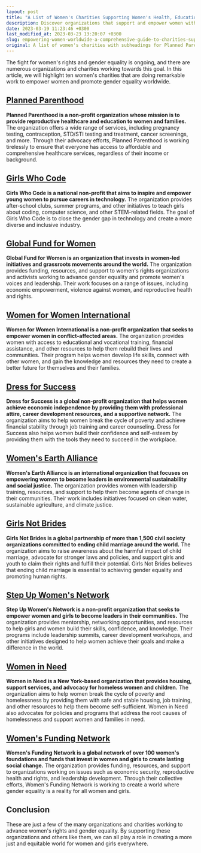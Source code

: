 ```yaml
---
layout: post
title: "A List of Women's Charities Supporting Women's Health, Education, Employment, and Equality"
description: Discover organizations that support and empower women with this comprehensive list of women's charities. From health and education to economic and social issues, these charities aim to create a better future for women all around the world. Explore subheadings for popular organizations like Planned Parenthood, Girls Who Code, and Global Fund for Women, as well as lesser-known charities such as Women in Need and Women's Funding Network. Whether you're looking to make a donation or get involved, this list has something for everyone who believes in the power of women's voices.
date: 2023-03-19 11:23:46 +0300
last_modified_at: 2023-03-23 13:20:07 +0300
slug: empowering-women-worldwide-a-comprehensive-guide-to-charities-supporting-women-s-health-education-employment-and-equality
original: A list of women's charities with subheadings for Planned Parenthood, Girls Who Code, Global Fund for Women, Women for Women International, Dress for Success, Women's Earth Alliance, Girls Not Brides, Step Up Women's Network, Women in Need, Women's Funding Network.
---
```

The fight for women's rights and gender equality is ongoing, and there are numerous organizations and charities working towards this goal. In this article, we will highlight ten women's charities that are doing remarkable work to empower women and promote gender equality worldwide.

## [Planned Parenthood](/women-s-charities/empowering-women-s-health-planned-parenthood-s-charitable-efforts-and-how-you-can-support-them.html)

**Planned Parenthood is a non-profit organization whose mission is to provide reproductive healthcare and education to women and families.** The organization offers a wide range of services, including pregnancy testing, contraception, STD/STI testing and treatment, cancer screenings, and more. Through their advocacy efforts, Planned Parenthood is working tirelessly to ensure that everyone has access to affordable and comprehensive healthcare services, regardless of their income or background.

## [Girls Who Code](/women-s-charities/empowering-women-in-tech-supporting-girls-who-code-charity-through-donations.html)

**Girls Who Code is a national non-profit that aims to inspire and empower young women to pursue careers in technology.** The organization provides after-school clubs, summer programs, and other initiatives to teach girls about coding, computer science, and other STEM-related fields. The goal of Girls Who Code is to close the gender gap in technology and create a more diverse and inclusive industry.

## [Global Fund for Women](/women-s-charities/supporting-women-s-rights-the-global-fund-for-women-s-impact-and-ways-to-donate.html)

**Global Fund for Women is an organization that invests in women-led initiatives and grassroots movements around the world.** The organization provides funding, resources, and support to women's rights organizations and activists working to advance gender equality and promote women's voices and leadership. Their work focuses on a range of issues, including economic empowerment, violence against women, and reproductive health and rights.

## [Women for Women International](/women-s-charities/empowering-women-globally-understanding-women-for-women-international-s-work-and-how-to-support-it.html)

**Women for Women International is a non-profit organization that seeks to empower women in conflict-affected areas.** The organization provides women with access to educational and vocational training, financial assistance, and other resources to help them rebuild their lives and communities. Their program helps women develop life skills, connect with other women, and gain the knowledge and resources they need to create a better future for themselves and their families.

## [Dress for Success](/women-s-charities/empowering-women-through-style-supporting-dress-for-success-and-their-efforts-to-address-women-s-issues.html)

**Dress for Success is a global non-profit organization that helps women achieve economic independence by providing them with professional attire, career development resources, and a supportive network.** The organization aims to help women break the cycle of poverty and achieve financial stability through job training and career counseling. Dress for Success also helps women build their confidence and self-esteem by providing them with the tools they need to succeed in the workplace.

## [Women's Earth Alliance](/women-s-charities/empowering-women-through-charitable-action-supporting-women-s-earth-alliance-and-their-mission.html)

**Women's Earth Alliance is an international organization that focuses on empowering women to become leaders in environmental sustainability and social justice.** The organization provides women with leadership training, resources, and support to help them become agents of change in their communities. Their work includes initiatives focused on clean water, sustainable agriculture, and climate justice.

## [Girls Not Brides](/women-s-charities/join-the-fight-with-girls-not-brides-against-women-s-issues-donate-now.html)

**Girls Not Brides is a global partnership of more than 1,500 civil society organizations committed to ending child marriage around the world.** The organization aims to raise awareness about the harmful impact of child marriage, advocate for stronger laws and policies, and support girls and youth to claim their rights and fulfill their potential. Girls Not Brides believes that ending child marriage is essential to achieving gender equality and promoting human rights.

## [Step Up Women's Network](/women-s-charities/taking-action-for-women-supporting-the-advocacy-work-of-step-up-women-s-network-through-donations.html)

**Step Up Women's Network is a non-profit organization that seeks to empower women and girls to become leaders in their communities.** The organization provides mentorship, networking opportunities, and resources to help girls and women build their skills, confidence, and knowledge. Their programs include leadership summits, career development workshops, and other initiatives designed to help women achieve their goals and make a difference in the world.

## [Women in Need](/women-s-charities/empowering-women-in-need-how-the-charity-helps-address-women-s-issues-and-how-you-can-contribute.html)

**Women in Need is a New York-based organization that provides housing, support services, and advocacy for homeless women and children.** The organization aims to help women break the cycle of poverty and homelessness by providing them with safe and stable housing, job training, and other resources to help them become self-sufficient. Women in Need also advocates for policies and programs that address the root causes of homelessness and support women and families in need.

## [Women's Funding Network](/women-s-charities/empowering-women-through-charitable-giving-understanding-the-mission-and-operations-of-women-s-funding-network.html)

**Women's Funding Network is a global network of over 100 women's foundations and funds that invest in women and girls to create lasting social change.** The organization provides funding, resources, and support to organizations working on issues such as economic security, reproductive health and rights, and leadership development. Through their collective efforts, Women's Funding Network is working to create a world where gender equality is a reality for all women and girls.

## Conclusion

These are just a few of the many organizations and charities working to advance women's rights and gender equality. By supporting these organizations and others like them, we can all play a role in creating a more just and equitable world for women and girls everywhere.